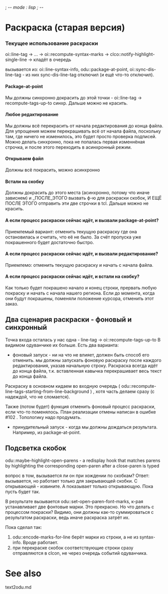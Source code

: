 ﻿; -*- mode : lisp ; -*-

Раскраска (старая версия)
=========


### Текущее использование раскраски


oi::line-tag -> ... -> oi::recompute-syntax-marks -> clco::notify-highlight-single-line -> кладёт в очередь

вызывается из: oi::line-syntax-info, odu::package-at-point, oi::sync-dis-line-tag -
из них sync-dis-line-tag отключил (и ещё что-то отключил).

#### Package-at-point
Мы должны синхронно докрасить до этой точки - oi::line-tag -> recompute-tags-up-to синхр.
Дальше можно не красить. 

#### Любое редактирование
Мы должны всё перекрасить от начала редактирования до конца файла.
Для упрощения можем перекрашивать всё от начала файла, поскольку там, где ничего
не изменилось, это будет просто проверка подписей. Можно делать синхронно, пока не
попалась первая изменнёная строчка, и после этого переходить в асинхронный режим.

#### Открываем файл
Должны всё покрасить, можно асинхронно

#### Встали на скобку
Должны докрасить до этого места (асинхронно, потому что иначе зависнем) и _ПОСЛЕ_ЭТОГО
вызвать ф-ю для раскраски скобок, И ЕЩЁ ПОСЛЕ ЭТОГО отправить эти две строчки в tcl.
Дальше можно не красить. 

#### А если процесс раскраски сейчас идёт, и вызвали package-at-point?
Приемлемый вариант: отменить текущую раскраску где она остановилась и считать, что её не было. За счёт пропуска уже покрашенного будет достаточно быстро.

#### А если процесс раскраски сейчас идёт, и вызвали редактирование?
Приемлемо: отменить текущую раскраску и начать с начала файла.

#### А если процесс раскраски сейчас идёт, и встали на скобку?
Как только будет покрашено начало и конец строки, прервать любую покраску
и начать с начала нашего региона.
Если до момента, когда они будут покрашены, поменяли положение курсора, отменить этот заказ.







Два сценария раскраски - фоновый и синхронный
--------------
Точка входа осталась у нас одна - line-tag -> oi::recompute-tags-up-to
В видимом одуванчике их больше. 
Есть два варианта:
- фоновый запуск - ни на что не влияет, должен быть способ его отменить.
мы должны запускать фоновую раскраску после каждого редактирования, указав начальную строку.
Раскраска всегда идёт до конца файла, т.к. вставленная кавычка перекрашивает весь текст до конца файла. 

Раскраску в основном кидаем во входную очередь ( odu::recompute-line-tags-starting-from-line-background ) , хотя часть делаем сразу (с надеждой, что не сломается).

Также (потом будет) функция отменить фоновый процесс раскраски, если что-то поменялось. План реализации отмены написан в ошибке #102 . Топологику надо продумать. 
                                                                 
- принудительный запуск - когда мы должны дождаться результата. Например, из package-at-point. 


Подсветка скобок
------------
odu::maybe-highlight-open-parens - a redisplay hook that matches parens by highlighting the corresponding open-paren after a close-paren is typed

вопрос в том, вызывается ли он при хождении по скобкам?
Ответ: вызывается, но работает только для закрывающей скобки. С открывающей - извините.
А показывает только открывающую. Пока пусть будет так.

В результате вызывается odu::set-open-paren-font-marks, к-рая устанавливает
две фонтовые марки. Это прекрасно. Но что делать с процессом покраски?
Видимо, они должны как-то суммироваться с результатом раскраски, ведь иначе раскраска затрёт их.

Пока сделал так:

1. odu::encode-marks-for-line берёт марки из строки, а не из syntax-info. Вроде работает.
2. при перекраске скобок соответствующие строки сразу отправляются в clcon, не через
очередь событий одуванчика.

See also
========
text2odu.md
